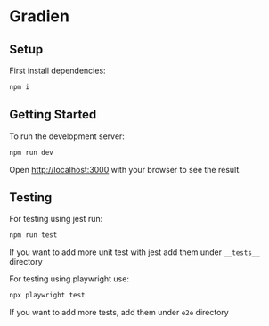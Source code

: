 # Gradien

## Setup

First install dependencies:

```bash
npm i
```

## Getting Started

To run the development server:

```bash
npm run dev
```

Open [http://localhost:3000](http://localhost:3000) with your browser to see the result.

## Testing

For testing using jest run:

```bash
npm run test
```

If you want to add more unit test with jest add them under `__tests__` directory

For testing using playwright use:

```bash
npx playwright test
```

If you want to add more tests, add them under `e2e` directory

